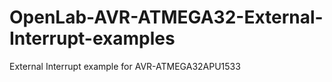 # OpenLab-AVR-ATMEGA32-External-Interrupt-examples
External Interrupt example for AVR-ATMEGA32APU1533
